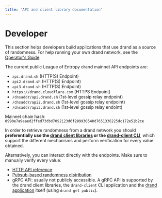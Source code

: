 ```yaml
---
title: 'API and client library documentation'
---
```


# Developer

This section helps developers build applications that use drand as a source of randomness. For help running your own drand network, see the [Operator's Guide](/operator/).

The current public League of Entropy drand mainnet API endpoints are:

* `api.drand.sh` (HTTP(S) Endpoint)
* `api2.drand.sh` (HTTP(S) Endpoint)
* `api3.drand.sh` (HTTP(S) Endpoint)
* `https://drand.cloudflare.com` (HTTPS Endpoint)
* `/dnsaddr/api.drand.sh` (1st-level gossip relay endpoint)
* `/dnsaddr/api2.drand.sh` (1st-level gossip relay endpoint)
* `/dnsaddr/api3.drand.sh` (1st-level gossip relay endoint)

Mainnet chain hash: `8990e7a9aaed2ffed73dbd7092123d6f289930540d7651336225dc172e51b2ce`

In order to retrieve randomness from a drand network you should **preferentially use the [drand client libraries](/developer/clients/) or the [drand-client CLI](/developer/drand-client/)**, which support the different mechanisms and perform verification for every value obtained.

Alternatively, you can interact directly with the endpoints. Make sure to manually verify every value:

- [HTTP API reference](/developer/http-api/)
- [Pubsub-based randomness distribution](/developer/gossipsub/)
- gRPC API: usually not publicly accessible. A gRPC API is supported by the drand client libraries, the `drand-client` CLI application and the [drand application](/operator/drand-cli/) itself (using `drand get public`).
